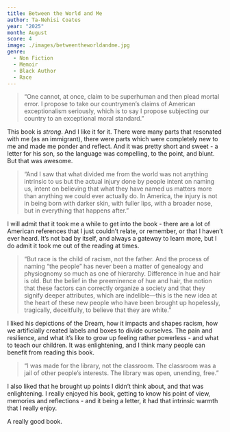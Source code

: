 ```yaml
---
title: Between the World and Me
author: Ta-Nehisi Coates
year: "2025"
month: August
score: 4
image: ./images/betweentheworldandme.jpg
genre:
  - Non Fiction
  - Memoir
  - Black Author
  - Race
---
```

> “One cannot, at once, claim to be superhuman and then plead mortal error. I propose to take our countrymen’s claims of American exceptionalism seriously, which is to say I propose subjecting our country to an exceptional moral standard.” 

This book is _strong_. And I like it for it. There were many parts that resonated with me (as an immigrant), there were parts which were completely new to me and made me ponder and reflect. And it was pretty short and sweet - a letter for his son, so the language was compelling, to the point, and blunt. But that was awesome.

> “And I saw that what divided me from the world was not anything intrinsic to us but the actual injury done by people intent on naming us, intent on believing that what they have named us matters more than anything we could ever actually do. In America, the injury is not in being born with darker skin, with fuller lips, with a broader nose, but in everything that happens after.”

I will admit that it took me a while to get into the book - there are a lot of American references that I just couldn’t relate, or remember, or that I haven’t ever heard. It’s not bad by itself, and always a gateway to learn more, but I do admit it took me out of the reading at times.

> “But race is the child of racism, not the father. And the process of naming “the people” has never been a matter of genealogy and physiognomy so much as one of hierarchy. Difference in hue and hair is old. But the belief in the preeminence of hue and hair, the notion that these factors can correctly organize a society and that they signify deeper attributes, which are indelible—this is the new idea at the heart of these new people who have been brought up hopelessly, tragically, deceitfully, to believe that they are white.”

I liked his depictions of the Dream, how it impacts and shapes racism, how we artificially created labels and boxes to divide ourselves. The pain and resilience, and what it’s like to grow up feeling rather powerless - and what to teach our children. It was enlightening, and I think many people can benefit from reading this book.

> “I was made for the library, not the classroom. The classroom was a jail of other people’s interests. The library was open, unending, free.”

I also liked that he brought up points I didn’t think about, and that was enlightening. I really enjoyed his book, getting to know his point of view, memories and reflections - and it being a letter, it had that intrinsic warmth that I really enjoy.

A really good book.